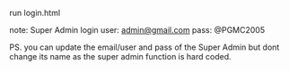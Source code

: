 run login.html

note: Super Admin login user: admin@gmail.com pass: @PGMC2005

PS. you can update the email/user and pass of the Super Admin but dont change its name as the super admin function is hard coded.